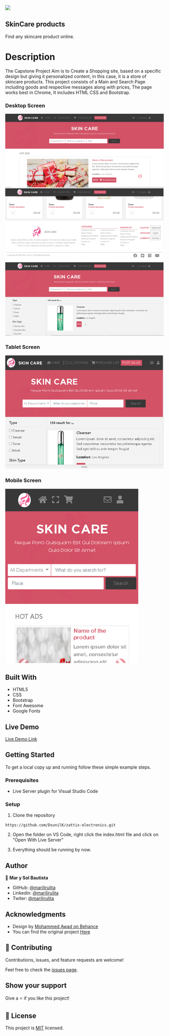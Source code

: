 
![](https://img.shields.io/badge/Microverse-blueviolet)
## SkinCare products
Find any skincare product online.

# Description
The Capstone Project Aim is to Create a Shopping site, based on a specific design but giving it personalized content, in this case, it is a store of skincare products. This project consists of a Main and Search Page including goods and respective messages along with prices, The page works best in Chrome, It includes HTML CSS and Bootstrap.

### Desktop Screen
![screenshot](./assets/images/sceenchot-desktop.png)
![screenshot](./assets/images/sceenchot-desktop2.png)
![screenshot](./assets/images/screenshot-desk-search.png)

### Tablet Screen
![screenshot](./assets/images/screenshot-tablet.png)

### Mobile Screen
![screenshot](./assets/images/screenshot-mobile.png)


## Built With

- HTML5
- CSS
- Bootstrap
- Font Awesome
- Google Fonts

## Live Demo

[Live Demo Link](https://marilirulita.github.io/capstone-html-css/.)


## Getting Started
To get a local copy up and running follow these simple example steps.

### Prerequisites
- Live Server plugin for Visual Studio Code

### Setup
1. Clone the repository

```
https://github.com/DsunilK/zattix-electronics.git
```

2. Open the folder on VS Code, right click the index.html file and click on "Open With Live Server"

3. Everything should be running by now.

## Author

👤 **Mar y Sol Bautista**

- GitHub: [@marilirulita](https://github.com/marilirulita)
- Linkedin: [@marilirulita](https://www.linkedin.com/in/mar-y-sol-bautista-5a6894151/)
- Twiter: [@marilirulita](https://twitter.com/marylirulita)

## Acknowledgments

- Design by [Mohammed Awad on Behance](https://www.behance.net/M_Awad)
- You can find the original project [Here](https://www.behance.net/gallery/24796463/ZATTIX)

## 🤝 Contributing

Contributions, issues, and feature requests are welcome!

Feel free to check the [issues page](https://github.com/marilirulita/capstone-html-css/issues).

## Show your support

Give a ⭐️ if you like this project!

## 📝 License

This project is [MIT](LICENSE) licensed.
